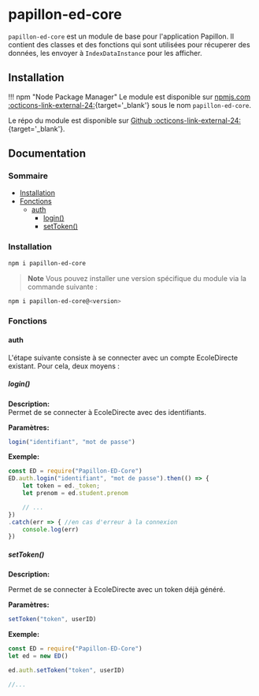 # papillon-ed-core

`papillon-ed-core` est un module de base pour l'application Papillon. Il contient des classes et des fonctions qui sont utilisées pour récuperer des données, les envoyer à `IndexDataInstance` pour les afficher.

## Installation

!!! npm "Node Package Manager"
     Le module est disponible sur [npmjs.com :octicons-link-external-24:](https://www.npmjs.com/package/papillon-ed-core){target='_blank'} sous le nom `papillon-ed-core`.

Le répo du module est disponible sur [Github :octicons-link-external-24:](https://github.com/PapillonApp/Papillon-ED-Core/){target='_blank'}.


## Documentation

### Sommaire
- [Installation](#installation)
- [Fonctions](#fonctions)
     - [auth](#auth)
          - [login()](#login)
          - [setToken()](#settoken)


### Installation
```bash
npm i papillon-ed-core
```
> **Note**
> Vous pouvez installer une version spécifique du module via la commande suivante :
```sh
npm i papillon-ed-core@<version>
```

### Fonctions

#### auth
L'étape suivante consiste à se connecter avec un compte EcoleDirecte existant.
Pour cela, deux moyens :

##### login()
**Description:**<br>
Permet de se connecter à EcoleDirecte avec des identifiants.

**Paramètres:**

```javascript
login("identifiant", "mot de passe")
```

**Exemple:**

```javascript
const ED = require("Papillon-ED-Core")
ED.auth.login("identifiant", "mot de passe").then(() => {
    let token = ed._token;
    let prenom = ed.student.prenom

    // ...
})
.catch(err => { //en cas d'erreur à la connexion
    console.log(err)
})
```

##### setToken()
**Description:**<br>

Permet de se connecter à EcoleDirecte avec un token déjà généré.

**Paramètres:**
```javascript
setToken("token", userID)
```

**Exemple:**
```javascript
const ED = require("Papillon-ED-Core")
let ed = new ED()

ed.auth.setToken("token", userID)

//...
```